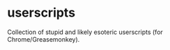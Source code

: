 userscripts
===========

Collection of stupid and likely esoteric userscripts (for Chrome/Greasemonkey).
